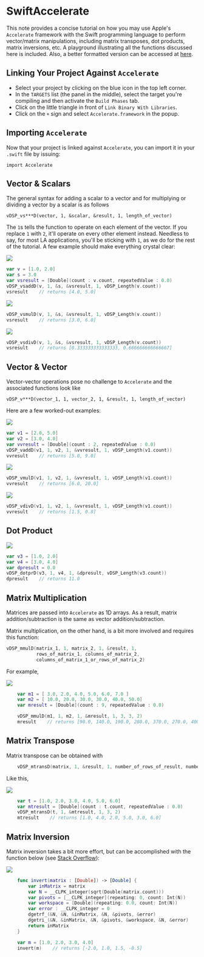 SwiftAccelerate
===============

This note provides a concise tutorial on how you may use Apple's `Accelerate` framework with the Swift programming language to perform vector/matrix manipulations, including matrix transposes, dot products, matrix inversions, etc. A playground illustrating all the functions discussed here is included. Also, a better formatted version can be accessed at [here](https://swift.versify-app.com/post/usehnl/). 

Linking Your Project Against `Accelerate`
-----------------------------------

* Select your project by clicking on the blue icon in the top left corner. 
* In the `TARGETS` list (the panel in the middle), select the target you're compiling and then activate the `Build Phases` tab. 
* Click on the little triangle in front of `Link Binary With Libraries`.
* Click on the `+` sign and select ``Accelerate.framework`` in the popup.

Importing `Accelerate`
--------------------

Now that your project is linked against `Accelerate`, you can import it in your `.swift` file by issuing:

    import Accelerate

Vector & Scalars
--------------

The general syntax for adding a scalar to a vector and for multiplying or dividing a vector by a scalar is as follows

    vDSP_vs***D(vector, 1, &scalar, &result, 1, length_of_vector)

The `1`s tells the function to operate on each element of the vector. If you replace `1` with `2`, it'll operate on every other element instead. Needless to say, for most LA applications, you'll be sticking with `1`, as we do for the rest of the tutorial. A few example should make everything crystal clear:

<!--$$ \begin{pmatrix} 1 \\\ 2 \end{pmatrix} + 3 = \begin{pmatrix} 4 \\\ 5 \end{pmatrix} $$-->

![](http://mathurl.com/ldrpp8j.png)

```swift
var v = [1.0, 2.0]
var s = 3.0
var vsresult = [Double](count : v.count, repeatedValue : 0.0)
vDSP_vsaddD(v, 1, &s, &vsresult, 1, vDSP_Length(v.count))
vsresult    // returns [4.0, 5.0]
```

<!--$$ \begin{pmatrix} 1 \\\ 2 \end{pmatrix} \times 3 = \begin{pmatrix} 3 \\\ 6 \end{pmatrix} $$-->

![](http://mathurl.com/p6uk25z.png)

```swift
vDSP_vsmulD(v, 1, &s, &vsresult, 1, vDSP_Length(v.count))
vsresult    // returns [3.0, 6.0]
```


<!--$$ \begin{pmatrix} 1 \\\ 2 \end{pmatrix} \div 3 = \begin{pmatrix} 1/3 \\\ 2/3 \end{pmatrix} $$-->

![](http://mathurl.com/om9qrak.png)

```swift
vDSP_vsdivD(v, 1, &s, &vsresult, 1, vDSP_Length(v.count))
vsresult    // returns [0.333333333333333, 0.666666666666667]
```

Vector & Vector
--------------

Vector-vector operations pose no challenge to `Accelerate` and the associated functions look like 

    vDSP_v***D(vector_1, 1, vector_2, 1, &result, 1, length_of_vector)

Here are a few worked-out examples:

<!--$$ \begin{pmatrix} 2 \\\ 5 \end{pmatrix} + \begin{pmatrix} 3 \\\ 4 \end{pmatrix} = \begin{pmatrix} 5 \\\ 9 \end{pmatrix} $$-->

![](http://mathurl.com/kftp8ub.png)

```swift
var v1 = [2.0, 5.0]
var v2 = [3.0, 4.0]
var vvresult = [Double](count : 2, repeatedValue : 0.0)
vDSP_vaddD(v1, 1, v2, 1, &vvresult, 1, vDSP_Length(v1.count))
vvresult    // returns [5.0, 9.0]
```

<!--$$ \begin{pmatrix} 2 \\\ 5 \end{pmatrix}  \begin{pmatrix} 3 \\\ 4 \end{pmatrix} = \begin{pmatrix} 6 \\\ 20 \end{pmatrix} $$-->
![](http://mathurl.com/mkuokxm.png)
    
```swift
vDSP_vmulD(v1, 1, v2, 1, &vvresult, 1, vDSP_Length(v1.count))
vvresult    // returns [6.0, 20.0]
```

<!--$$ \begin{pmatrix} 3 \\\ 4 \end{pmatrix} {\bigg/} \begin{pmatrix} 2 \\\ 5 \end{pmatrix} = \begin{pmatrix} 1.5 \\\ 0.8 \end{pmatrix} $$-->

![](http://mathurl.com/mgqj5zx.png)

```swift
vDSP_vdivD(v1, 1, v2, 1, &vvresult, 1, vDSP_Length(v1.count))
vvresult    // returns [1.5, 0.8]
```

Dot Product
----------

<!--$$ \begin{pmatrix} 1 \\\ 2 \end{pmatrix} \cdot \begin{pmatrix} 3 \\\ 4 \end{pmatrix} = 11 $$-->

![](http://mathurl.com/m8qlfvf.png)

```swift
var v3 = [1.0, 2.0]
var v4 = [3.0, 4.0]
var dpresult = 0.0
vDSP_dotprD(v3, 1, v4, 1, &dpresult, vDSP_Length(v3.count))
dpresult    // returns 11.0
```

Matrix Multiplication
-----------------

Matrices are passed into `Accelerate` as 1D arrays. As a result, matrix addition/subtraction is the same as vector addition/subtraction.

Matrix multiplication, on the other hand, is a bit more involved and requires this function:

```swift
vDSP_mmulD(matrix_1, 1, matrix_2, 1, &result, 1, 
           rows_of_matrix_1, columns_of_matrix_2, 
           columns_of_matrix_1_or_rows_of_matrix_2)
```

For example,

<!--$$ \begin{pmatrix} 3 & 2 \\\ 4 & 5 \\\ 6 & 7 \end{pmatrix} \begin{pmatrix} 10 & 20 & 30 \\\ 30 & 40 & 50 \end{pmatrix} = \begin{pmatrix} 90 & 140 & 190 \\\ 190 & 280 & 370 \\\ 270 & 400 & 530 \end{pmatrix} $$-->

![](http://mathurl.com/mkx7vm4.png)
    
```swift
    var m1 = [ 3.0, 2.0, 4.0, 5.0, 6.0, 7.0 ]
    var m2 = [ 10.0, 20.0, 30.0, 30.0, 40.0, 50.0]
    var mresult = [Double](count : 9, repeatedValue : 0.0)

    vDSP_mmulD(m1, 1, m2, 1, &mresult, 1, 3, 3, 2)
    mresult    // returns [90.0, 140.0, 190.0, 280.0, 370.0, 270.0, 400.0, 530.0]
```

Matrix Transpose
--------------

Matrix transpose can be obtained with 

```swift
    vDSP_mtransD(matrix, 1, &result, 1, number_of_rows_of_result, number_of_columns_of_result)  
```

Like this,

<!--$$ \begin{pmatrix} 1 & 2 & 3 \\\ 4 & 5 & 6 \end{pmatrix}^{\sf T} = \begin{pmatrix} 1 & 4 \\\ 2 & 5 \\\ 3 & 6 \end{pmatrix} $$-->

![](http://mathurl.com/l65mgv5.png)

```swift
    var t = [1.0, 2.0, 3.0, 4.0, 5.0, 6.0]
    var mtresult = [Double](count : t.count, repeatedValue : 0.0)
    vDSP_mtransD(t, 1, &mtresult, 1, 3, 2)
    mtresult    // returns [1.0, 4.0, 2.0, 5.0, 3.0, 6.0]
```


Matrix Inversion
---------------

Matrix inversion takes a bit more effort, but can be accomplished with the function below (see [Stack Overflow](http://stackoverflow.com/questions/11282746/how-to-perform-matrix-inverse-operation-using-the-accelerate-framework)):

<!--$$ \begin{pmatrix} 1 & 2 \\\ 3 & 4 \end{pmatrix}^{-1} = \begin{pmatrix} -2 & 1 \\\ 1.5 & -0.5 \end{pmatrix} $$-->

![](http://mathurl.com/qgypepv.png)    

```swift
    func invert(matrix : [Double]) -> [Double] {
        var inMatrix = matrix
        var N = __CLPK_integer(sqrt(Double(matrix.count)))
        var pivots = [__CLPK_integer](repeating: 0, count: Int(N))
        var workspace = [Double](repeating: 0.0, count: Int(N))
        var error : __CLPK_integer = 0
        dgetrf_(&N, &N, &inMatrix, &N, &pivots, &error)
        dgetri_(&N, &inMatrix, &N, &pivots, &workspace, &N, &error)
        return inMatrix
    }

    var m = [1.0, 2.0, 3.0, 4.0]
    invert(m)    // returns [-2.0, 1.0, 1.5, -0.5]
```


